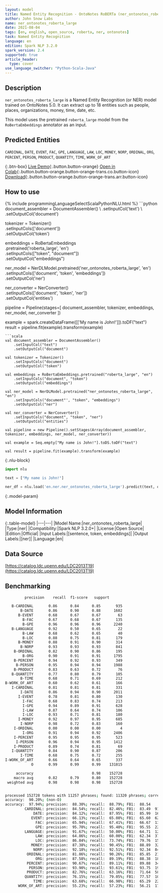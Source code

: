 ```yaml
---
layout: model
title: Named Entity Recognition - OntoNotes RoBERTa (ner_ontonotes_roberta_large) author: John Snow Labs
author: John Snow Labs
name: ner_ontonotes_roberta_large
date: 2021-08-04
tags: [en, english, open_source, roberta, ner, ontonotes]
task: Named Entity Recognition
language: en
edition: Spark NLP 3.2.0
spark_version: 2.4
supported: true
article_header:
  type: cover
use_language_switcher: "Python-Scala-Java"
---
```


## Description

`ner_ontonotes_roberta_large` is a Named Entity Recognition (or NER) model trained on OntoNotes 5.0. It can extract up to 18 entities such as people, places, organizations, money, time, date, etc.

This model uses the pretrained `roberta_large` model from the `RoBertaEmbeddings` annotator as an input.

## Predicted Entities

`CARDINAL`, `DATE`, `EVENT`, `FAC`, `GPE`, `LANGUAGE`, `LAW`, `LOC`, `MONEY`, `NORP`, `ORDINAL`, `ORG`, `PERCENT`, `PERSON`, `PRODUCT`, `QUANTITY`, `TIME`, `WORK_OF_ART`

{:.btn-box}
[Live Demo](https://demo.johnsnowlabs.com/public/NER_EN_18){:.button.button-orange}
[Open in Colab](https://colab.research.google.com/github/JohnSnowLabs/spark-nlp-workshop/blob/master/tutorials/streamlit_notebooks/NER_EN.ipynb){:.button.button-orange.button-orange-trans.co.button-icon}
[Download](https://s3.amazonaws.com/auxdata.johnsnowlabs.com/public/models/ner_ontonotes_roberta_large_en_3.2.0_2.4_1628078836777.zip){:.button.button-orange.button-orange-trans.arr.button-icon}

## How to use



<div class="tabs-box" markdown="1">
{% include programmingLanguageSelectScalaPythonNLU.html %}
```python
document_assembler = DocumentAssembler() \
    .setInputCol('text') \
    .setOutputCol('document')

tokenizer = Tokenizer() \
    .setInputCols(['document']) \
    .setOutputCol('token')

embeddings = RoBertaEmbeddings\
      .pretrained('roberta_large', 'en')\
      .setInputCols(["token", "document"])\
      .setOutputCol("embeddings")

ner_model = NerDLModel.pretrained('ner_ontonotes_roberta_large', 'en') \
    .setInputCols(['document', 'token', 'embeddings']) \
    .setOutputCol('ner')

ner_converter = NerConverter() \
    .setInputCols(['document', 'token', 'ner']) \
    .setOutputCol('entities')

pipeline = Pipeline(stages=[
    document_assembler, 
    tokenizer,
    embeddings,
    ner_model,
    ner_converter
])

example = spark.createDataFrame([['My name is John!']]).toDF("text")
result = pipeline.fit(example).transform(example)
```
```scala
val document_assembler = DocumentAssembler() 
    .setInputCol("text") 
    .setOutputCol("document")

val tokenizer = Tokenizer() 
    .setInputCols("document") 
    .setOutputCol("token")

val embeddings = RoBertaEmbeddings.pretrained("roberta_large", "en")
    .setInputCols("document", "token") 
    .setOutputCol("embeddings")

val ner_model = NerDLModel.pretrained("ner_ontonotes_roberta_large", "en") 
    .setInputCols("document"', "token", "embeddings") 
    .setOutputCol("ner")

val ner_converter = NerConverter() 
    .setInputCols("document", "token", "ner") 
    .setOutputCol("entities")

val pipeline = new Pipeline().setStages(Array(document_assembler, tokenizer, embeddings, ner_model, ner_converter))

val example = Seq.empty["My name is John!"].toDS.toDF("text")

val result = pipeline.fit(example).transform(example)
```

{:.nlu-block}
```python
import nlu

text = ["My name is John!"]

ner_df = nlu.load('en.ner.ner_ontonotes_roberta_large').predict(text, output_level='token')
```
</div>

{:.model-param}
## Model Information

{:.table-model}
|---|---|
|Model Name:|ner_ontonotes_roberta_large|
|Type:|ner|
|Compatibility:|Spark NLP 3.2.0+|
|License:|Open Source|
|Edition:|Official|
|Input Labels:|[sentence, token, embeddings]|
|Output Labels:|[ner]|
|Language:|en|

## Data Source

[https://catalog.ldc.upenn.edu/LDC2013T19](https://catalog.ldc.upenn.edu/LDC2013T19)

## Benchmarking

```bash
         precision    recall  f1-score   support

   B-CARDINAL       0.86      0.84      0.85       935
       B-DATE       0.86      0.90      0.88      1602
      B-EVENT       0.68      0.67      0.67        63
        B-FAC       0.67      0.68      0.67       135
        B-GPE       0.96      0.96      0.96      2240
   B-LANGUAGE       0.92      0.50      0.65        22
        B-LAW       0.68      0.62      0.65        40
        B-LOC       0.88      0.75      0.81       179
      B-MONEY       0.88      0.91      0.90       314
       B-NORP       0.93      0.93      0.93       841
    B-ORDINAL       0.82      0.90      0.86       195
        B-ORG       0.90      0.91      0.91      1795
    B-PERCENT       0.94      0.92      0.93       349
     B-PERSON       0.95      0.94      0.94      1988
    B-PRODUCT       0.83      0.63      0.72        76
   B-QUANTITY       0.77      0.80      0.79       105
       B-TIME       0.68      0.71      0.69       212
B-WORK_OF_ART       0.60      0.62      0.61       166
   I-CARDINAL       0.81      0.81      0.81       331
       I-DATE       0.86      0.94      0.90      2011
      I-EVENT       0.78      0.81      0.80       130
        I-FAC       0.68      0.83      0.74       213
        I-GPE       0.94      0.89      0.91       628
        I-LAW       0.87      0.64      0.74       106
        I-LOC       0.93      0.71      0.81       180
      I-MONEY       0.92      0.97      0.95       685
       I-NORP       0.98      0.72      0.83       160
    I-ORDINAL       0.00      0.00      0.00         4
        I-ORG       0.91      0.94      0.92      2406
    I-PERCENT       0.95      0.95      0.95       523
     I-PERSON       0.96      0.94      0.95      1412
    I-PRODUCT       0.89      0.74      0.81        69
   I-QUANTITY       0.84      0.90      0.87       206
       I-TIME       0.68      0.75      0.72       255
I-WORK_OF_ART       0.66      0.64      0.65       337
            O       0.99      0.99      0.99    131815

     accuracy                           0.98    152728
    macro avg       0.82      0.79      0.80    152728
 weighted avg       0.98      0.98      0.98    152728


processed 152728 tokens with 11257 phrases; found: 11320 phrases; correct: 9995.
accuracy:  90.20%; (non-O)
accuracy:  97.94%; precision:  88.30%; recall:  88.79%; FB1:  88.54
         CARDINAL: precision:  84.54%; recall:  82.46%; FB1:  83.49  912
             DATE: precision:  84.12%; recall:  87.95%; FB1:  85.99  1675
            EVENT: precision:  66.13%; recall:  65.08%; FB1:  65.60  62
              FAC: precision:  65.94%; recall:  67.41%; FB1:  66.67  138
              GPE: precision:  95.70%; recall:  95.40%; FB1:  95.55  2233
         LANGUAGE: precision:  91.67%; recall:  50.00%; FB1:  64.71  12
              LAW: precision:  64.86%; recall:  60.00%; FB1:  62.34  37
              LOC: precision:  86.84%; recall:  73.74%; FB1:  79.76  152
            MONEY: precision:  87.38%; recall:  90.45%; FB1:  88.89  325
             NORP: precision:  92.18%; recall:  92.51%; FB1:  92.34  844
          ORDINAL: precision:  81.86%; recall:  90.26%; FB1:  85.85  215
              ORG: precision:  87.58%; recall:  89.19%; FB1:  88.38  1828
          PERCENT: precision:  90.67%; recall:  89.11%; FB1:  89.88  343
           PERSON: precision:  93.90%; recall:  93.61%; FB1:  93.75  1982
          PRODUCT: precision:  82.76%; recall:  63.16%; FB1:  71.64  58
         QUANTITY: precision:  76.15%; recall:  79.05%; FB1:  77.57  109
             TIME: precision:  63.68%; recall:  66.98%; FB1:  65.29  223
      WORK_OF_ART: precision:  55.23%; recall:  57.23%; FB1:  56.21  172
```
